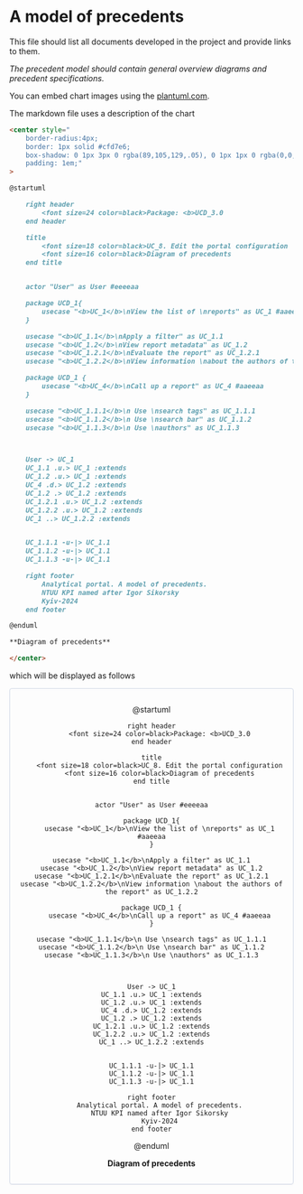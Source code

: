 # A model of precedents

This file should list all documents developed in the project and provide links to them.

_The precedent model should contain general overview diagrams and precedent specifications._

You can embed chart images using the [plantuml.com](https://plantuml.com/).

The markdown file uses a description of the chart

```md
<center style="
    border-radius:4px;
    border: 1px solid #cfd7e6;
    box-shadow: 0 1px 3px 0 rgba(89,105,129,.05), 0 1px 1px 0 rgba(0,0,0,.025);
    padding: 1em;"
>

@startuml

    right header
        <font size=24 color=black>Package: <b>UCD_3.0
    end header

    title
        <font size=18 color=black>UC_8. Edit the portal configuration
        <font size=16 color=black>Diagram of precedents
    end title


    actor "User" as User #eeeeaa

    package UCD_1{
        usecase "<b>UC_1</b>\nView the list of \nreports" as UC_1 #aaeeaa
    }

    usecase "<b>UC_1.1</b>\nApply a filter" as UC_1.1
    usecase "<b>UC_1.2</b>\nView report metadata" as UC_1.2
    usecase "<b>UC_1.2.1</b>\nEvaluate the report" as UC_1.2.1
    usecase "<b>UC_1.2.2</b>\nView information \nabout the authors of the report" as UC_1.2.2

    package UCD_1 {
        usecase "<b>UC_4</b>\nCall up a report" as UC_4 #aaeeaa
    }

    usecase "<b>UC_1.1.1</b>\n Use \nsearch tags" as UC_1.1.1
    usecase "<b>UC_1.1.2</b>\n Use \nsearch bar" as UC_1.1.2
    usecase "<b>UC_1.1.3</b>\n Use \nauthors" as UC_1.1.3



    User -> UC_1
    UC_1.1 .u.> UC_1 :extends
    UC_1.2 .u.> UC_1 :extends
    UC_4 .d.> UC_1.2 :extends
    UC_1.2 .> UC_1.2 :extends
    UC_1.2.1 .u.> UC_1.2 :extends
    UC_1.2.2 .u.> UC_1.2 :extends
    UC_1 ..> UC_1.2.2 :extends


    UC_1.1.1 -u-|> UC_1.1
    UC_1.1.2 -u-|> UC_1.1
    UC_1.1.3 -u-|> UC_1.1

    right footer
        Analytical portal. A model of precedents.
        NTUU KPI named after Igor Sikorsky
        Kyiv-2024
    end footer

@enduml

**Diagram of precedents**

</center>
```

which will be displayed as follows

<center style="
    border-radius:4px;
    border: 1px solid #cfd7e6;
    box-shadow: 0 1px 3px 0 rgba(89,105,129,.05), 0 1px 1px 0 rgba(0,0,0,.025);
    padding: 1em;"
    >

@startuml

    right header
        <font size=24 color=black>Package: <b>UCD_3.0
    end header

    title
        <font size=18 color=black>UC_8. Edit the portal configuration
        <font size=16 color=black>Diagram of precedents
    end title


    actor "User" as User #eeeeaa

    package UCD_1{
        usecase "<b>UC_1</b>\nView the list of \nreports" as UC_1 #aaeeaa
    }

    usecase "<b>UC_1.1</b>\nApply a filter" as UC_1.1
    usecase "<b>UC_1.2</b>\nView report metadata" as UC_1.2
    usecase "<b>UC_1.2.1</b>\nEvaluate the report" as UC_1.2.1
    usecase "<b>UC_1.2.2</b>\nView information \nabout the authors of the report" as UC_1.2.2

    package UCD_1 {
        usecase "<b>UC_4</b>\nCall up a report" as UC_4 #aaeeaa
    }

    usecase "<b>UC_1.1.1</b>\n Use \nsearch tags" as UC_1.1.1
    usecase "<b>UC_1.1.2</b>\n Use \nsearch bar" as UC_1.1.2
    usecase "<b>UC_1.1.3</b>\n Use \nauthors" as UC_1.1.3



    User -> UC_1
    UC_1.1 .u.> UC_1 :extends
    UC_1.2 .u.> UC_1 :extends
    UC_4 .d.> UC_1.2 :extends
    UC_1.2 .> UC_1.2 :extends
    UC_1.2.1 .u.> UC_1.2 :extends
    UC_1.2.2 .u.> UC_1.2 :extends
    UC_1 ..> UC_1.2.2 :extends


    UC_1.1.1 -u-|> UC_1.1
    UC_1.1.2 -u-|> UC_1.1
    UC_1.1.3 -u-|> UC_1.1

    right footer
        Analytical portal. A model of precedents.
        NTUU KPI named after Igor Sikorsky
        Kyiv-2024
    end footer

@enduml

**Diagram of precedents**

</center>
